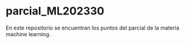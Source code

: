 # parcial_ML202330
En este repositorio se encuentran los puntos del parcial de la materia machine learning.
